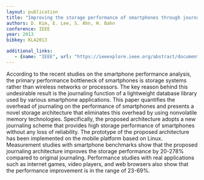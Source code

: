 ```yaml
---
layout: publication
title: "Improving the storage performance of smartphones through journaling in non-volatile memory"
authors: D. Kim, E. Lee, S. Ahn, H. Bahn
conference: IEEE
year: 2013
bibkey: KLA2013

additional_links:
   - {name: "IEEE", url: "https://ieeexplore.ieee.org/abstract/document/6626238"}
---
```

According to the recent studies on the smartphone performance analysis, the primary performance bottleneck of smartphones is storage systems rather than wireless networks or processors. The key reason behind this undesirable result is the journaling function of a lightweight database library used by various smartphone applications. This paper quantifies the overhead of journaling on the performance of smartphones and presents a novel storage architecture that eliminates this overhead by using nonvolatile memory technologies. Specifically, the proposed architecture adopts a new journaling scheme that provides high storage performance of smartphones without any loss of reliability. The prototype of the proposed architecture has been implemented on the mobile platform based on Linux. Measurement studies with smartphone benchmarks show that the proposed journaling architecture improves the storage performance by 20-278% compared to original journaling. Performance studies with real applications such as internet games, video players, and web browsers also show that the performance improvement is in the range of 23-69%.

